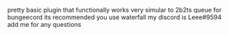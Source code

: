 pretty basic plugin that functionally works very simular to 2b2ts queue for bungeecord its recommended you use waterfall my discord is Leee#9594 add me for any questions
